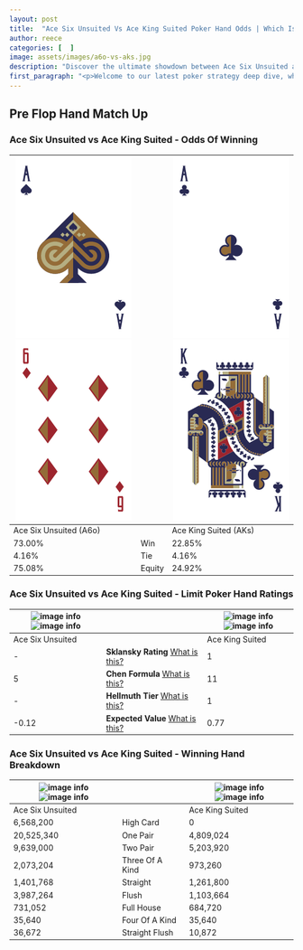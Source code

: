 ```yaml
---
layout: post
title:  "Ace Six Unsuited Vs Ace King Suited Poker Hand Odds | Which Is The Better Hand In Poker? A Complete Guide"
author: reece
categories: [  ]
image: assets/images/a6o-vs-aks.jpg
description: "Discover the ultimate showdown between Ace Six Unsuited and Ace King Suited in poker! Uncover the odds, strategies, and scenarios where one hand triumphs over the other. Get ready to up your poker game with this thrilling analysis."
first_paragraph: "<p>Welcome to our latest poker strategy deep dive, where we're pitting two distinct hands against each other in a high-stakes showdown: Ace Six Unsuited vs Ace King Suited.</p><p>In the dynamic world of poker, every decision counts, and knowing which hand holds the upper hand is key to your success at the table.</p><p>In this article, we'll dissect these two hands, explore the scenarios where one dominates the other, and equip you with the knowledge to make strategic choices that can tip the odds in your favor.</p><p>Get ready to unravel the intriguing dynamics of these poker hands and elevate your game to new heights.</p>"
---
```




[comment]: # (sp0)

## Pre Flop Hand Match Up

<div class="table hand-ratings" markdown="1"> 



### Ace Six Unsuited vs Ace King Suited - Odds Of Winning


    
| ![image info](assets/images/hand1/a.png) ![image info](assets/images/hand1/6o.png) |  | ![image info](assets/images/hand2/a.png) ![image info](assets/images/hand2/k.png) |
| -------- | -------- | -------- |
| Ace Six Unsuited (A6o) |  | Ace King Suited (AKs) |
| 73.00% | Win | 22.85% |
| 4.16% | Tie | 4.16% |
| 75.08% | Equity | 24.92% |




[comment]: # (sp1)



### Ace Six Unsuited vs Ace King Suited - Limit Poker Hand Ratings


    
| ![image info](https://www.riverpairs.com/assets/images/hand1/a.png) ![image info](https://www.riverpairs.com/assets/images/hand1/6o.png) |  | ![image info](https://www.riverpairs.com/assets/images/hand2/a.png) ![image info](https://www.riverpairs.com/assets/images/hand2/k.png) |
| -------- | -------- | -------- |
| Ace Six Unsuited |  | Ace King Suited |
| - | **Sklansky Rating** [What is this?](/sklansky-rating-explained) | 1 |
| 5 | **Chen Formula** [What is this?](/chen-formula-explained) | 11 |
| - | **Hellmuth Tier** [What is this?](/Hellmuth-tier-explained) | 1 |
| -0.12 | **Expected Value** [What is this?](/expected-value-explained) | 0.77 |




[comment]: # (sp2)



### Ace Six Unsuited vs Ace King Suited - Winning Hand Breakdown


    
| ![image info](https://www.riverpairs.com/assets/images/hand1/a.png) ![image info](https://www.riverpairs.com/assets/images/hand1/6o.png) |  | ![image info](https://www.riverpairs.com/assets/images/hand2/a.png) ![image info](https://www.riverpairs.com/assets/images/hand2/k.png) |
| -------- | -------- | -------- |
| Ace Six Unsuited |  | Ace King Suited |
| 6,568,200 | High Card | 0 |
| 20,525,340 | One Pair | 4,809,024 |
| 9,639,000 | Two Pair | 5,203,920 |
| 2,073,204 | Three Of A Kind | 973,260 |
| 1,401,768 | Straight | 1,261,800 |
| 3,987,264 | Flush | 1,103,664 |
| 731,052 | Full House | 684,720 |
| 35,640 | Four Of A Kind | 35,640 |
| 36,672 | Straight Flush | 10,872 |




[comment]: # (sp3)



</div>

[comment]: # (sp4)



[comment]: # (sp5)


